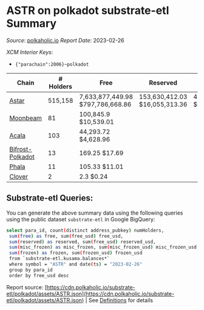 # ASTR on polkadot substrate-etl Summary

_Source_: [polkaholic.io](https://polkaholic.io) *Report Date*: 2023-02-26


*XCM Interior Keys*:
* `{"parachain":2006}~polkadot`


| Chain | # Holders | Free | Reserved | Misc Frozen | Frozen | Price | AssetID |
| ----- | --------- | ---- | -------- | ----------- | ------ | ----- | ------- |
| [Astar](/polkadot/2006-astar) | 515,158 | 7,633,877,449.98 $797,786,668.86 | 153,630,412.03 $16,055,313.36 | 4,075,336,529.98  $425,897,478.19 | 3,259,229,690.78 $340,609,345.00 | $0.10 | `{"Token":"ASTR"}` |
| [Moonbeam](/polkadot/2004-moonbeam) | 81 | 100,845.9 $10,539.01 |   |    |   | $0.10 | `{"Token":"224077081838586484055667086558292981199"}` |
| [Acala](/polkadot/2000-acala) | 103 | 44,293.72 $4,628.96 |   |    |   | $0.10 | `{"ForeignAsset":"2"}` |
| [Bifrost-Polkadot](/polkadot/2030-bifrost-dot) | 13 | 169.25 $17.69 |   |    |   | $0.10 | `{"Token2":"3"}` |
| [Phala](/polkadot/2035-phala) | 11 | 105.33 $11.01 |   |    |   | $0.10 | `{"Token":"6"}` |
| [Clover](/polkadot/2002-clover) | 2 | 2.3 $0.24 |   |    |   | $0.10 | `{"Token":"12"}` |

## Substrate-etl Queries:
You can generate the above summary data using the following queries using the public dataset `substrate-etl` in Google BigQuery:
```bash
select para_id, count(distinct address_pubkey) numHolders, 
 sum(free) as free, sum(free_usd) free_usd,
 sum(reserved) as reserved, sum(free_usd) reserved_usd,
 sum(misc_frozen) as misc_frozen, sum(misc_frozen_usd) misc_frozen_usd,
 sum(frozen) as frozen, sum(frozen_usd) frozen_usd
 from `substrate-etl.kusama.balances*` 
 where symbol = "ASTR" and date(ts) = "2023-02-26"
 group by para_id
 order by free_usd desc
```


Report source: [https://cdn.polkaholic.io/substrate-etl/polkadot/assets/ASTR.json](https://cdn.polkaholic.io/substrate-etl/polkadot/assets/ASTR.json) | See [Definitions](/DEFINITIONS.md) for details

